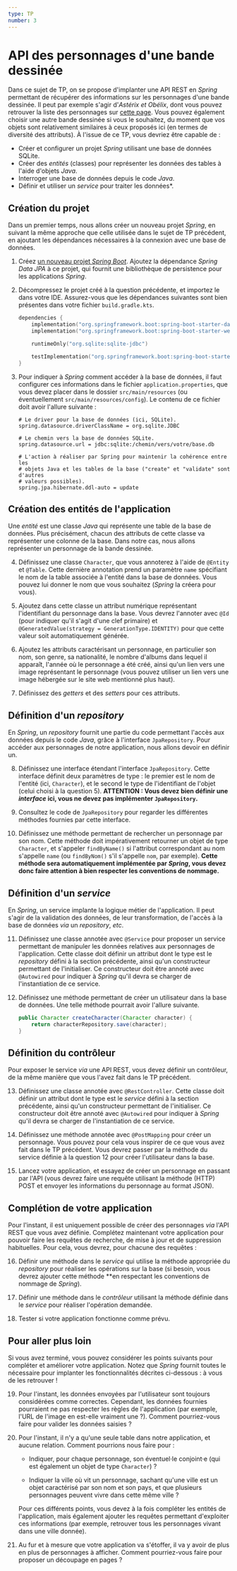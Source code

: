```yaml
---
type: TP
number: 3
---
```


# API des personnages d'une bande dessinée

Dans ce sujet de TP, on se propose d'implanter une API REST en *Spring*
permettant de récupérer des informations sur les personnages d'une bande
dessinée.
Il peut par exemple s'agir d'*Astérix et Obélix*, dont vous pouvez retrouver la
liste des personnages sur [cette page](https://asterix.com/les-personnages/).
Vous pouvez également choisir une autre bande dessinée si vous le souhaitez, du
moment que vos objets sont relativement similaires à ceux proposés ici (en
termes de diversité des attributs).
À l'issue de ce TP, vous devriez être capable de :

- Créer et configurer un projet *Spring* utilisant une base de données SQLite.
- Créer des *entités* (classes) pour représenter les données des tables à l'aide
  d'objets *Java*.
- Interroger une base de données depuis le code *Java*.
- Définir et utiliser un *service* pour traiter les données*.

## Création du projet

Dans un premier temps, nous allons créer un nouveau projet *Spring*, en suivant
la même approche que celle utilisée dans le sujet de TP précédent, en ajoutant
les dépendances nécessaires à la connexion avec une base de données.

1. Créez [un nouveau projet *Spring Boot*](https://start.spring.io).
   Ajoutez la dépendance *Spring Data JPA* à ce projet, qui fournit une
   bibliothèque de persistence pour les applications *Spring*.

2. Décompressez le projet créé à la question précédente, et importez le dans
   votre IDE.
   Assurez-vous que les dépendances suivantes sont bien présentes dans votre
   fichier `build.gradle.kts`.

   ```kotlin
   dependencies {
       implementation("org.springframework.boot:spring-boot-starter-data-jpa")
       implementation("org.springframework.boot:spring-boot-starter-web")

       runtimeOnly("org.sqlite:sqlite-jdbc")

       testImplementation("org.springframework.boot:spring-boot-starter-test")
   }
   ```

3. Pour indiquer à *Spring* comment accéder à la base de données, il faut
   configurer ces informations dans le fichier `application.properties`, que
   vous devez placer dans le dossier `src/main/resources` (ou éventuellement
   `src/main/resources/config`).
   Le contenu de ce fichier doit avoir l'allure suivante :

   ```properties
   # Le driver pour la base de données (ici, SQLite).
   spring.datasource.driverClassName = org.sqlite.JDBC

   # Le chemin vers la base de données SQLite.
   spring.datasource.url = jdbc:sqlite:/chemin/vers/votre/base.db

   # L'action à réaliser par Spring pour maintenir la cohérence entre les
   # objets Java et les tables de la base ("create" et "validate" sont d'autres 
   # valeurs possibles).
   spring.jpa.hibernate.ddl-auto = update
   ```

## Création des entités de l'application

Une *entité* est une classe *Java* qui représente une table de la base de
données.
Plus précisément, chacun des attributs de cette classe va représenter une
colonne de la base.
Dans notre cas, nous allons représenter un personnage de la bande dessinée.

4. Définissez une classe `Character`, que vous annoterez à l'aide de
   `@Entity` et `@Table`.
   Cette dernière annotation prend un paramètre `name` spécifiant le nom de
   la table associée à l'entité dans la base de données.
   Vous pouvez lui donner le nom que vous souhaitez (*Spring* la créera pour
   vous).

5. Ajoutez dans cette classe un attribut numérique représentant l'identifiant
   du personnage dans la base.
   Vous devrez l'annoter avec `@Id` (pour indiquer qu'il s'agit d'une clef
   primaire) et `@GeneratedValue(strategy = GenerationType.IDENTITY)` pour
   que cette valeur soit automatiquement générée.

6. Ajoutez les attributs caractérisant un personnage, en particulier son nom,
   son genre, sa nationalité, le nombre d'albums dans lequel il apparaît,
   l'année où le personnage a été créé, ainsi qu'un lien vers une image
   représentant le personnage (vous pouvez utiliser un lien vers une image
   hébergée sur le site web mentionné plus haut).

7. Définissez des *getters* et des *setters* pour ces attributs.

## Définition d'un *repository*

En *Spring*, un *repository* fournit une partie du code permettant l'accès aux
données depuis le code *Java*, grâce à l'interface `JpaRepository`.
Pour accéder aux personnages de notre application, nous allons devoir en
définir un.

8. Définissez une interface étendant l'interface `JpaRepository`.
   Cette interface définit deux paramètres de type : le premier est le nom
   de l'entité (ici, `Character`), et le second le type de l'identifiant de
   l'objet (celui choisi à la question 5).
   **ATTENTION : Vous devez bien définir une *interface* ici, vous ne devez pas
   implémenter `JpaRepository`.**

9. Consultez le code de `JpaRepository` pour regarder les différentes méthodes
   fournies par cette interface.

10. Définissez une méthode permettant de rechercher un personnage par son nom.
    Cette méthode doit impérativement retourner un objet de type `Character`,
    et s'appeler `findByName()` si l'attribut correspondant au nom s'appelle
    `name` (ou `findByNom()` s'il s'appelle `nom`, par exemple).
    **Cette méthode sera automatiquement implémentée par *Spring*, vous devez
    donc faire attention à bien respecter les conventions de nommage.**

## Définition d'un *service*

En *Spring*, un service implante la logique métier de l'application.
Il peut s'agir de la validation des données, de leur transformation, de l'accès
à la base de données *via* un *repository*, *etc*.

11. Définissez une classe annotée avec `@Service` pour proposer un service
    permettant de manipuler les données relatives aux personnages de
    l'application.
    Cette classe doit définir un attribut dont le type est le *repository*
    défini à la section précédente, ainsi qu'un constructeur permettant de
    l'initialiser.
    Ce constructeur doit être annoté avec `@Autowired` pour indiquer à *Spring*
    qu'il devra se charger de l'instantiation de ce service.

12. Définissez une méthode permettant de créer un utilisateur dans la base de
    données.
    Une telle méthode pourrait avoir l'allure suivante.

    ```java
    public Character createCharacter(Character character) {
        return characterRepository.save(character);
    }
    ```

## Définition du contrôleur

Pour exposer le service *via* une API REST, vous devez définir un contrôleur,
de la même manière que vous l'avez fait dans le TP précédent.

13. Définissez une classe annotée avec `@RestController`.
    Cette classe doit définir un attribut dont le type est le *service*
    défini à la section précédente, ainsi qu'un constructeur permettant de
    l'initialiser.
    Ce constructeur doit être annoté avec `@Autowired` pour indiquer à *Spring*
    qu'il devra se charger de l'instantiation de ce service.

14. Définissez une méthode annotée avec `@PostMapping` pour créer un personnage.
    Vous pouvez pour cela vous inspirer de ce que vous avez fait dans le TP
    précédent.
    Vous devrez passer par la méthode du service définie à la question 12 pour
    créer l'utilisateur dans la base.

15. Lancez votre application, et essayez de créer un personnage en passant par
    l'API (vous devrez faire une requête utilisant la méthode (HTTP) POST et
    envoyer les informations du personnage au format JSON).

## Complétion de votre application

Pour l'instant, il est uniquement possible de créer des personnages *via*
l'API REST que vous avez définie.
Complétez maintenant votre application pour pouvoir faire les requêtes de
recherche, de mise à jour et de suppression habituelles.
Pour cela, vous devrez, pour chacune des requêtes :

16. Définir une méthode dans le *service* qui utilise la méthode appropriée du
   *repository* pour réaliser les opérations sur la base (si besoin, vous devrez
   ajouter cette méthode **en respectant les conventions de nommage de *Spring*).

17. Définir une méthode dans le *contrôleur* utilisant la méthode définie dans
    le *service* pour réaliser l'opération demandée.

18. Tester si votre application fonctionne comme prévu.

## Pour aller plus loin

Si vous avez terminé, vous pouvez considérer les points suivants pour compléter
et améliorer votre application.
Notez que *Spring* fournit toutes le nécessaire pour implanter les
fonctionnalités décrites ci-dessous : à vous de les retrouver !

19. Pour l'instant, les données envoyées par l'utilisateur sont toujours
    considérées comme correctes.
    Cependant, les données fournies pourraient ne pas respecter les règles de
    l'application (par exemple, l'URL de l'image en est-elle vraiment une ?).
    Comment pourriez-vous faire pour valider les données saisies ?

20. Pour l'instant, il n'y a qu'une seule table dans notre application, et
    aucune relation.
    Comment pourrions nous faire pour :

    - Indiquer, pour chaque personnage, son éventuel·le conjoint·e (qui est
      également un objet de type `Character`) ?

    - Indiquer la ville où vit un personnage, sachant qu'une ville est un objet
      caractérisé par son nom et son pays, et que plusieurs personnages peuvent
      vivre dans cette même ville ?

    Pour ces différents points, vous devez à la fois compléter les entités de
    l'application, mais également ajouter les requêtes permettant d'exploiter
    ces informations (par exemple, retrouver tous les personnages vivant dans 
    une ville donnée).

20. Au fur et à mesure que votre application va s'étoffer, il va y avoir de plus
    en plus de personnages à afficher.
    Comment pourriez-vous faire pour proposer un découpage en pages ?
